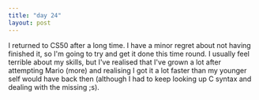 ```yaml
---
title: "day 24"
layout: post
---
```

I returned to CS50 after a long time. I have a minor regret about not having finished it, so I'm going to try and get it done this time round. I usually feel terrible about my skills, but I've realised that I've grown a lot after attempting Mario (more) and realising I got it a lot faster than my younger self would have back then (although I had to keep looking up C syntax and dealing with the missing ;s). 